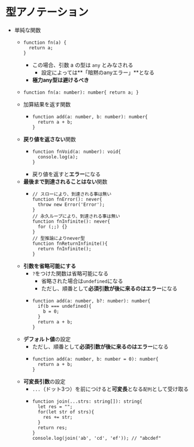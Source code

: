# 型アノテーション
- 単純な関数
  - ```
    function fn(a) {
      return a;
    }
    ```
    - この場合、引数 a の型は `any` とみなされる
      - 設定によっては**「暗黙のanyエラー」**となる
    - **極力any型は避けるべき**
  - ```
    function fn(a: number): number{ return a; }
    ```
  - 加算結果を返す関数
    - ```
      function add(a: number, b: number): number{
        return a + b;
      }
      ```
  - **戻り値を返さない**関数
    - ```
      function fnVoid(a: number): void{
        console.log(a); 
      }
      ```
    - 戻り値を返すと**エラー**になる
  - **最後まで到達されることはない**関数
    - ```
      // スローにより、到達される事は無い
      function fnError(): never{
        throw new Error('Error');
      }
      // 永久ループにより、到達される事は無い
      function fnInfinite(): never{
        for (;;) {}
      } 
      // 型推論によりnever型
      function fnReturnInfinite(){
        return fnInfinite();
      }
      ```
  - **引数を省略可能にする**
    - `?`をつけた関数は省略可能になる
      - 省略された場合は`undefined`になる
      - ただし、順番として**必須引数が後に来るのはエラー**になる
    - ```
      function add(a: number, b?: number): number{
        if(b === undefined){
          b = 0;
        }
        return a + b;
      }
      ```
  - **デフォルト値**の設定
    - ただし、順番として**必須引数が後に来るのはエラー**になる
    - ```
      function add(a: number, b: number = 0): number{
        return a + b;
      }
      ```
  - **可変長引数**の設定
    - `...`（ドット3つ）を前につけると**可変長**となる`配列`として受け取る
    - ```
      function join(...strs: string[]): string{
        let res = "";
        for(let str of strs){
          res += str;
        }
        return res;
      }
      console.log(join('ab', 'cd', 'ef')); // "abcdef"
      ```
